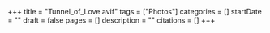 +++
title = "Tunnel_of_Love.avif"
tags = ["Photos"]
categories = []
startDate = ""
draft = false
pages = []
description = ""
citations = []
+++
